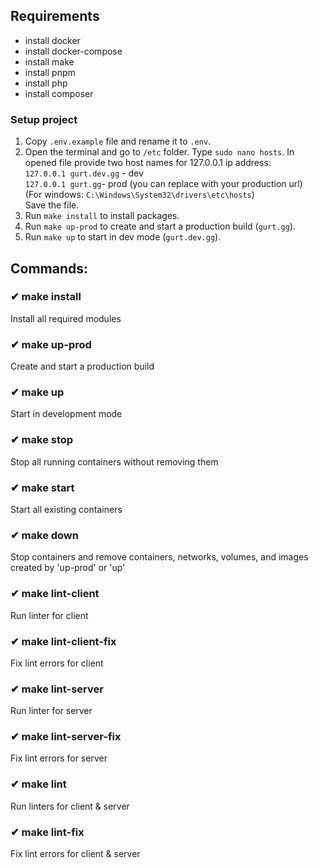 ## Requirements

- install docker
- install docker-compose
- install make
- install pnpm
- install php
- install composer

### Setup project

1. Copy `.env.example` file and rename it to `.env`.
2. Open the terminal and go to `/etc` folder. Type `sudo nano hosts`. In opened file provide two host names for 127.0.0.1 ip address:<br/>
   `127.0.0.1 gurt.dev.gg` - dev<br/>
   `127.0.0.1 gurt.gg`- prod (you can replace with your production url)<br/>
   (For windows: `C:\Windows\System32\drivers\etc\hosts`)<br />
   Save the file.
3. Run `make install` to install packages.
4. Run `make up-prod` to create and start a production build (`gurt.gg`).
5. Run `make up` to start in dev mode (`gurt.dev.gg`).

## Commands:

### ✔ make install

Install all required modules

### ✔ make up-prod

Create and start a production build

### ✔ make up

Start in development mode

### ✔ make stop

Stop all running containers without removing them

### ✔ make start

Start all existing containers

### ✔ make down

Stop containers and remove containers, networks, volumes, and images created by 'up-prod' or 'up'

### ✔ make lint-client

Run linter for client

### ✔ make lint-client-fix

Fix lint errors for client

### ✔ make lint-server

Run linter for server

### ✔ make lint-server-fix

Fix lint errors for server

### ✔ make lint

Run linters for client & server

### ✔ make lint-fix

Fix lint errors for client & server
